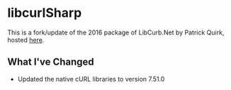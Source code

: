 # libcurlSharp
This is a fork/update of the 2016 package of LibCurb.Net by Patrick Quirk, hosted [here](https://github.com/pjquirk/libcurl.NET).  

## What I've Changed
- Updated the native cURL libraries to version 7.51.0
